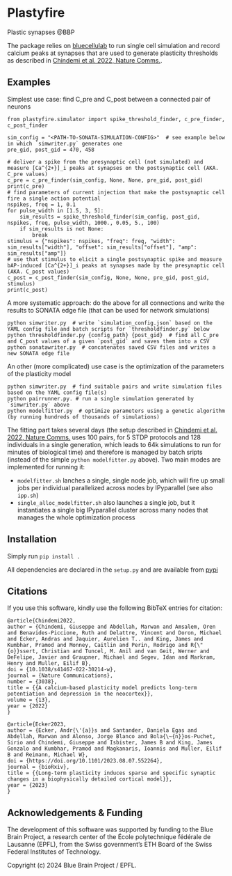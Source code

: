 # Plastyfire

Plastic synapses @BBP

The package relies on [bluecellulab](https://github.com/BlueBrain/BlueCelluLab) to run single cell simulation and record calcium peaks at synapses that are used to generate plasticity thresholds as described in [Chindemi et al. 2022, Nature Comms.](https://www.nature.com/articles/s41467-022-30214-w).


## Examples

Simplest use case: find C_pre and C_post between a connected pair of neurons

```
from plastyfire.simulator import spike_threshold_finder, c_pre_finder, c_post_finder

sim_config = "<PATH-TO-SONATA-SIMULATION-CONFIG>"  # see example below in which `simwriter.py` generates one
pre_gid, post_gid = 470, 458

# deliver a spike from the presynaptic cell (not simulated) and measure [Ca^{2+}]_i peaks at synapses on the postsynaptic cell (AKA. C_pre values)
c_pre = c_pre_finder(sim_config, None, None, pre_gid, post_gid)
print(c_pre)
# find parameters of current injection that make the postsynaptic cell fire a single action potential
nspikes, freq = 1, 0.1
for pulse_width in [1.5, 3, 5]:
    sim_results = spike_threshold_finder(sim_config, post_gid, nspikes, freq, pulse_width, 1000., 0.05, 5., 100)
    if sim_results is not None:
        break
stimulus = {"nspikes": nspikes, "freq": freq, "width": sim_results["width"], "offset": sim_results["offset"], "amp": sim_results["amp"]}
# use that stimulus to elicit a single postsynaptic spike and measure bAP-induced [Ca^{2+}]_i peaks at synapses made by the presynaptic cell (AKA. C_post values)
c_post = c_post_finder(sim_config, None, None, pre_gid, post_gid, stimulus)
print(c_post)

```

A more systematic approach: do the above for all connections and write the results to SONATA edge file (that can be used for network simulations)

```
python simwriter.py  # write `simulation_config.json` based on the YAML config file and batch scripts for `thresholdfinder.py` below
python thresholdfinder.py {config_path} {post_gid}  # find all C_pre and C_post values of a given `post_gid` and saves them into a CSV
python sonatawriter.py  # concatenates saved CSV files and writes a new SONATA edge file
```

An other (more complicated) use case is the optimization of the parameters of the plasticity model

```
python simwriter.py  # find suitable pairs and write simulation files based on the YAML config file(s)
python pairrunner.py. # run a single simulation generated by `simwriter.py` above
python modelfitter.py  # optimize parameters using a genetic algorithm (by running hundreds of thousands of simulations)
```

The fitting part takes several days (the setup described in [Chindemi et al. 2022, Nature Comms.](https://www.nature.com/articles/s41467-022-30214-w) uses 100 pairs, for 5 STDP protocols and 128 individuals in a single generation, which leads to 64k simulations to run for minutes of biological time) and therefore is managed by batch sripts (instead of the simple `python modelfitter.py` above). Two main modes are implemented for running it:

- `modelfitter.sh` lanches a single, single node job, which will fire up small jobs per individual parallelized across nodes by IPyparallel (see also `ipp.sh`)
- `single_alloc_modelfitter.sh` also launches a single job, but it instantiates a single big IPyparallel cluster across many nodes that manages the whole optimization process


## Installation
Simply run `pip install .`

All dependencies are declared in the `setup.py` and are available from [pypi](https://pypi.org/)


## Citations
If you use this software, kindly use the following BibTeX entries for citation:

```
@article{Chindemi2022,
author = {Chindemi, Giuseppe and Abdellah, Marwan and Amsalem, Oren and Benavides-Piccione, Ruth and Delattre, Vincent and Doron, Michael and Ecker, Andras and Jaquier, Aurelien T.. and King, James and Kumbhar, Pramod and Monney, Caitlin and Perin, Rodrigo and R{\"{o}}ssert, Christian and Tuncel, M. Anil and van Geit, Werner and DeFelipe, Javier and Graupner, Michael and Segev, Idan and Markram, Henry and Muller, Eilif B},
doi = {10.1038/s41467-022-30214-w},
journal = {Nature Communications},
number = {3038},
title = {{A calcium-based plasticity model predicts long-term potentiation and depression in the neocortex}},
volume = {13},
year = {2022}
}

@article{Ecker2023,
author = {Ecker, Andr{\'{a}}s and Santander, Daniela Egas and Abdellah, Marwan and Alonso, Jorge Blanco and Bola{\~{n}}os-Puchet, Sirio and Chindemi, Giuseppe and Isbister, James B and King, James Gonzalo and Kumbhar, Pramod and Magkanaris, Ioannis and Muller, Eilif B and Reimann, Michael W},
doi = {https://doi.org/10.1101/2023.08.07.552264},
journal = {bioRxiv},
title = {{Long-term plasticity induces sparse and specific synaptic changes in a biophysically detailed cortical model}},
year = {2023}
}
```


## Acknowledgements & Funding
The development of this software was supported by funding to the Blue Brain Project, a research center of the École polytechnique fédérale de Lausanne (EPFL), from the Swiss government’s ETH Board of the Swiss Federal Institutes of Technology.

Copyright (c) 2024 Blue Brain Project / EPFL.